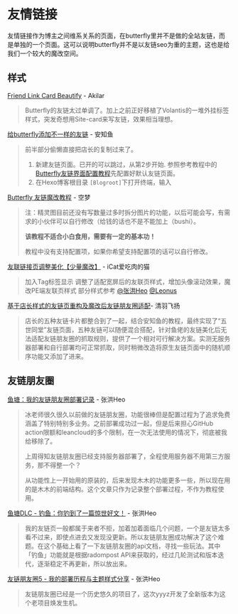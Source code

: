 # 友情链接

友情链接作为博主之间维系关系的页面，在butterfly里并不是做的全站友链，而是单独的一个页面。这可以说明butterfly并不是以友链seo为重的主题，这也是给我们一个较大的魔改空间。

## 样式

[Friend Link Card Beautify](https://akilar.top/posts/57291286/) - Akilar

> Butterfly的友链太过单调了。加上之前正好移植了Volantis的一堆外挂标签样式，突发奇想用Site-card来写友链，效果相当理想。

[给butterfly添加不一样的友链](https://blog.anheyu.com/posts/292d.html) - 安知鱼

> 前半部分偷懒直接把店长的复制过来了。
>
> 1. 新建友链页面。已开的可以跳过，从第2步开始.
>    参照参考教程中的[Butterfly友链界面配置教程](https://butterfly.js.org/posts/dc584b87/#友情鏈接)先配置好默认友链页面。
> 2. 在Hexo博客根目录 `[Blogroot]`下打开终端，输入

[Butterfly 友链魔改教程](https://kmar.top/posts/dc35a452/) - 空梦

> 注：精灵图目前还没有写数量过多时拆分图片的功能，以后可能会写，有需求的小伙伴可以自行修改（给钱的话也不是不能加上（bushi）。
>
> **该教程不适合小白食用，需要有一定的基本功！**
>
> 教程中没有支持配置项，如果你希望支持配置项的话可以自行修改。

[友联链接页调整美化【少量魔改】](https://meuicat.com/blog/42/#%E5%8F%8B%E8%81%94%E9%A1%B5%E8%B0%83%E6%95%B4) - iCat爱吃肉的猫

> 加入Tag标签显示
> 调整了适配宽屏后的友联页样式，增加头像滚动效果，魔改PE端友联页样式
> 部分样式参考 [@张洪Heo](https://blog.zhheo.com/) [@Leonus](https://blog.leonus.cn/)

[基于店长样式的友链页重构及魔改后友链朋友圈适配](https://blog.qyliu.top/posts/59fe844d/)- 清羽飞扬

> 店长的五种友链卡片都整合到了一起，结合安知鱼的教程，最终实现了“五世同堂”友链页面，五种友链可以随便混合搭配，针对鱼佬的友链美化后无法适配友链朋友圈的抓取规则，提供了一个相对可行解决方案。实测无服务器部署和自行部署均可正常抓取，同时稍微改造将原生友链页面中的随机顺序功能又添加了进来。

## 友链朋友圈

[鱼塘：我的友链朋友圈部署记录](https://blog.zhheo.com/p/51d34920.html) - 张洪Heo

> 冰老师很久很久以前做的友链朋友圈，功能很棒但是配置过程为了追求免费涵盖了特别特别多业务。之前部署成功过一起，但是后来担心GitHub action限额和leancloud的多个限制，在一次无法使用的情况下，彻底被我给移除了。
>
> 上周得知友链朋友圈已经支持服务器部署了，全程使用服务器不用第三方服务，那不得整一个？
>
> 从功能性上一开始用的原装的，后来发现木木的功能更多一些，所以现在用的是木木的前端结构。这个文章只作为记录整个部署过程，不作为教程使用。

[鱼塘DLC - 钓鱼：你钓到了一篇惊世好文！](https://blog.zhheo.com/p/908df4e2.html) - 张洪Heo

> 我的友链页一般都属于来者不拒，加着加着面临几个问题，一个是友链太多看不过来，即使点进去又发现没更新。所以友链朋友圈成功解决了这个难题。在这个基础上看了一下友链朋友圈的api文档，寻找一些玩法。其中「钓鱼」功能就是根据radompost API来获取的，经过几轮测试和版本迭代，逐渐稳定不再更新，所以放出来。

[友链朋友圈5 - 我的部署历程与主题样式分享](https://blog.zhheo.com/p/4e18a507.html) - 张洪Heo

> 友链朋友圈已经是一个历史悠久的项目了，这次yyyz开发了全新版本为这个老项目焕发生机。
